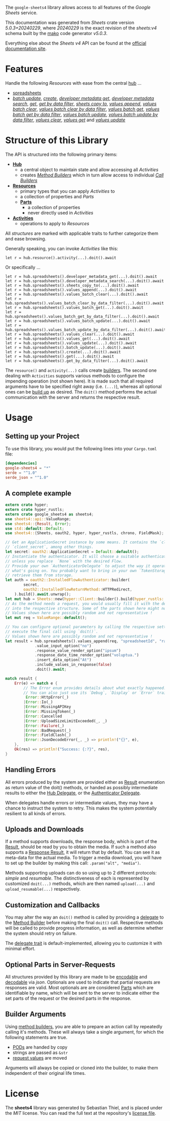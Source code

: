 <!---
DO NOT EDIT !
This file was generated automatically from 'src/generator/templates/api/README.md.mako'
DO NOT EDIT !
-->
The `google-sheets4` library allows access to all features of the *Google Sheets* service.

This documentation was generated from *Sheets* crate version *5.0.3+20240229*, where *20240229* is the exact revision of the *sheets:v4* schema built by the [mako](http://www.makotemplates.org/) code generator *v5.0.3*.

Everything else about the *Sheets* *v4* API can be found at the
[official documentation site](https://developers.google.com/sheets/).
# Features

Handle the following *Resources* with ease from the central [hub](https://docs.rs/google-sheets4/5.0.3+20240229/google_sheets4/Sheets) ... 

* [spreadsheets](https://docs.rs/google-sheets4/5.0.3+20240229/google_sheets4/api::Spreadsheet)
 * [*batch update*](https://docs.rs/google-sheets4/5.0.3+20240229/google_sheets4/api::SpreadsheetBatchUpdateCall), [*create*](https://docs.rs/google-sheets4/5.0.3+20240229/google_sheets4/api::SpreadsheetCreateCall), [*developer metadata get*](https://docs.rs/google-sheets4/5.0.3+20240229/google_sheets4/api::SpreadsheetDeveloperMetadataGetCall), [*developer metadata search*](https://docs.rs/google-sheets4/5.0.3+20240229/google_sheets4/api::SpreadsheetDeveloperMetadataSearchCall), [*get*](https://docs.rs/google-sheets4/5.0.3+20240229/google_sheets4/api::SpreadsheetGetCall), [*get by data filter*](https://docs.rs/google-sheets4/5.0.3+20240229/google_sheets4/api::SpreadsheetGetByDataFilterCall), [*sheets copy to*](https://docs.rs/google-sheets4/5.0.3+20240229/google_sheets4/api::SpreadsheetSheetCopyToCall), [*values append*](https://docs.rs/google-sheets4/5.0.3+20240229/google_sheets4/api::SpreadsheetValueAppendCall), [*values batch clear*](https://docs.rs/google-sheets4/5.0.3+20240229/google_sheets4/api::SpreadsheetValueBatchClearCall), [*values batch clear by data filter*](https://docs.rs/google-sheets4/5.0.3+20240229/google_sheets4/api::SpreadsheetValueBatchClearByDataFilterCall), [*values batch get*](https://docs.rs/google-sheets4/5.0.3+20240229/google_sheets4/api::SpreadsheetValueBatchGetCall), [*values batch get by data filter*](https://docs.rs/google-sheets4/5.0.3+20240229/google_sheets4/api::SpreadsheetValueBatchGetByDataFilterCall), [*values batch update*](https://docs.rs/google-sheets4/5.0.3+20240229/google_sheets4/api::SpreadsheetValueBatchUpdateCall), [*values batch update by data filter*](https://docs.rs/google-sheets4/5.0.3+20240229/google_sheets4/api::SpreadsheetValueBatchUpdateByDataFilterCall), [*values clear*](https://docs.rs/google-sheets4/5.0.3+20240229/google_sheets4/api::SpreadsheetValueClearCall), [*values get*](https://docs.rs/google-sheets4/5.0.3+20240229/google_sheets4/api::SpreadsheetValueGetCall) and [*values update*](https://docs.rs/google-sheets4/5.0.3+20240229/google_sheets4/api::SpreadsheetValueUpdateCall)




# Structure of this Library

The API is structured into the following primary items:

* **[Hub](https://docs.rs/google-sheets4/5.0.3+20240229/google_sheets4/Sheets)**
    * a central object to maintain state and allow accessing all *Activities*
    * creates [*Method Builders*](https://docs.rs/google-sheets4/5.0.3+20240229/google_sheets4/client::MethodsBuilder) which in turn
      allow access to individual [*Call Builders*](https://docs.rs/google-sheets4/5.0.3+20240229/google_sheets4/client::CallBuilder)
* **[Resources](https://docs.rs/google-sheets4/5.0.3+20240229/google_sheets4/client::Resource)**
    * primary types that you can apply *Activities* to
    * a collection of properties and *Parts*
    * **[Parts](https://docs.rs/google-sheets4/5.0.3+20240229/google_sheets4/client::Part)**
        * a collection of properties
        * never directly used in *Activities*
* **[Activities](https://docs.rs/google-sheets4/5.0.3+20240229/google_sheets4/client::CallBuilder)**
    * operations to apply to *Resources*

All *structures* are marked with applicable traits to further categorize them and ease browsing.

Generally speaking, you can invoke *Activities* like this:

```Rust,ignore
let r = hub.resource().activity(...).doit().await
```

Or specifically ...

```ignore
let r = hub.spreadsheets().developer_metadata_get(...).doit().await
let r = hub.spreadsheets().developer_metadata_search(...).doit().await
let r = hub.spreadsheets().sheets_copy_to(...).doit().await
let r = hub.spreadsheets().values_append(...).doit().await
let r = hub.spreadsheets().values_batch_clear(...).doit().await
let r = hub.spreadsheets().values_batch_clear_by_data_filter(...).doit().await
let r = hub.spreadsheets().values_batch_get(...).doit().await
let r = hub.spreadsheets().values_batch_get_by_data_filter(...).doit().await
let r = hub.spreadsheets().values_batch_update(...).doit().await
let r = hub.spreadsheets().values_batch_update_by_data_filter(...).doit().await
let r = hub.spreadsheets().values_clear(...).doit().await
let r = hub.spreadsheets().values_get(...).doit().await
let r = hub.spreadsheets().values_update(...).doit().await
let r = hub.spreadsheets().batch_update(...).doit().await
let r = hub.spreadsheets().create(...).doit().await
let r = hub.spreadsheets().get(...).doit().await
let r = hub.spreadsheets().get_by_data_filter(...).doit().await
```

The `resource()` and `activity(...)` calls create [builders][builder-pattern]. The second one dealing with `Activities` 
supports various methods to configure the impending operation (not shown here). It is made such that all required arguments have to be 
specified right away (i.e. `(...)`), whereas all optional ones can be [build up][builder-pattern] as desired.
The `doit()` method performs the actual communication with the server and returns the respective result.

# Usage

## Setting up your Project

To use this library, you would put the following lines into your `Cargo.toml` file:

```toml
[dependencies]
google-sheets4 = "*"
serde = "^1.0"
serde_json = "^1.0"
```

## A complete example

```Rust
extern crate hyper;
extern crate hyper_rustls;
extern crate google_sheets4 as sheets4;
use sheets4::api::ValueRange;
use sheets4::{Result, Error};
use std::default::Default;
use sheets4::{Sheets, oauth2, hyper, hyper_rustls, chrono, FieldMask};

// Get an ApplicationSecret instance by some means. It contains the `client_id` and 
// `client_secret`, among other things.
let secret: oauth2::ApplicationSecret = Default::default();
// Instantiate the authenticator. It will choose a suitable authentication flow for you, 
// unless you replace  `None` with the desired Flow.
// Provide your own `AuthenticatorDelegate` to adjust the way it operates and get feedback about 
// what's going on. You probably want to bring in your own `TokenStorage` to persist tokens and
// retrieve them from storage.
let auth = oauth2::InstalledFlowAuthenticator::builder(
        secret,
        oauth2::InstalledFlowReturnMethod::HTTPRedirect,
    ).build().await.unwrap();
let mut hub = Sheets::new(hyper::Client::builder().build(hyper_rustls::HttpsConnectorBuilder::new().with_native_roots().https_or_http().enable_http1().build()), auth);
// As the method needs a request, you would usually fill it with the desired information
// into the respective structure. Some of the parts shown here might not be applicable !
// Values shown here are possibly random and not representative !
let mut req = ValueRange::default();

// You can configure optional parameters by calling the respective setters at will, and
// execute the final call using `doit()`.
// Values shown here are possibly random and not representative !
let result = hub.spreadsheets().values_append(req, "spreadsheetId", "range")
             .value_input_option("no")
             .response_value_render_option("ipsum")
             .response_date_time_render_option("voluptua.")
             .insert_data_option("At")
             .include_values_in_response(false)
             .doit().await;

match result {
    Err(e) => match e {
        // The Error enum provides details about what exactly happened.
        // You can also just use its `Debug`, `Display` or `Error` traits
         Error::HttpError(_)
        |Error::Io(_)
        |Error::MissingAPIKey
        |Error::MissingToken(_)
        |Error::Cancelled
        |Error::UploadSizeLimitExceeded(_, _)
        |Error::Failure(_)
        |Error::BadRequest(_)
        |Error::FieldClash(_)
        |Error::JsonDecodeError(_, _) => println!("{}", e),
    },
    Ok(res) => println!("Success: {:?}", res),
}

```
## Handling Errors

All errors produced by the system are provided either as [Result](https://docs.rs/google-sheets4/5.0.3+20240229/google_sheets4/client::Result) enumeration as return value of
the doit() methods, or handed as possibly intermediate results to either the 
[Hub Delegate](https://docs.rs/google-sheets4/5.0.3+20240229/google_sheets4/client::Delegate), or the [Authenticator Delegate](https://docs.rs/yup-oauth2/*/yup_oauth2/trait.AuthenticatorDelegate.html).

When delegates handle errors or intermediate values, they may have a chance to instruct the system to retry. This 
makes the system potentially resilient to all kinds of errors.

## Uploads and Downloads
If a method supports downloads, the response body, which is part of the [Result](https://docs.rs/google-sheets4/5.0.3+20240229/google_sheets4/client::Result), should be
read by you to obtain the media.
If such a method also supports a [Response Result](https://docs.rs/google-sheets4/5.0.3+20240229/google_sheets4/client::ResponseResult), it will return that by default.
You can see it as meta-data for the actual media. To trigger a media download, you will have to set up the builder by making
this call: `.param("alt", "media")`.

Methods supporting uploads can do so using up to 2 different protocols: 
*simple* and *resumable*. The distinctiveness of each is represented by customized 
`doit(...)` methods, which are then named `upload(...)` and `upload_resumable(...)` respectively.

## Customization and Callbacks

You may alter the way an `doit()` method is called by providing a [delegate](https://docs.rs/google-sheets4/5.0.3+20240229/google_sheets4/client::Delegate) to the 
[Method Builder](https://docs.rs/google-sheets4/5.0.3+20240229/google_sheets4/client::CallBuilder) before making the final `doit()` call. 
Respective methods will be called to provide progress information, as well as determine whether the system should 
retry on failure.

The [delegate trait](https://docs.rs/google-sheets4/5.0.3+20240229/google_sheets4/client::Delegate) is default-implemented, allowing you to customize it with minimal effort.

## Optional Parts in Server-Requests

All structures provided by this library are made to be [encodable](https://docs.rs/google-sheets4/5.0.3+20240229/google_sheets4/client::RequestValue) and 
[decodable](https://docs.rs/google-sheets4/5.0.3+20240229/google_sheets4/client::ResponseResult) via *json*. Optionals are used to indicate that partial requests are responses 
are valid.
Most optionals are are considered [Parts](https://docs.rs/google-sheets4/5.0.3+20240229/google_sheets4/client::Part) which are identifiable by name, which will be sent to 
the server to indicate either the set parts of the request or the desired parts in the response.

## Builder Arguments

Using [method builders](https://docs.rs/google-sheets4/5.0.3+20240229/google_sheets4/client::CallBuilder), you are able to prepare an action call by repeatedly calling it's methods.
These will always take a single argument, for which the following statements are true.

* [PODs][wiki-pod] are handed by copy
* strings are passed as `&str`
* [request values](https://docs.rs/google-sheets4/5.0.3+20240229/google_sheets4/client::RequestValue) are moved

Arguments will always be copied or cloned into the builder, to make them independent of their original life times.

[wiki-pod]: http://en.wikipedia.org/wiki/Plain_old_data_structure
[builder-pattern]: http://en.wikipedia.org/wiki/Builder_pattern
[google-go-api]: https://github.com/google/google-api-go-client

# License
The **sheets4** library was generated by Sebastian Thiel, and is placed 
under the *MIT* license.
You can read the full text at the repository's [license file][repo-license].

[repo-license]: https://github.com/Byron/google-apis-rsblob/main/LICENSE.md

